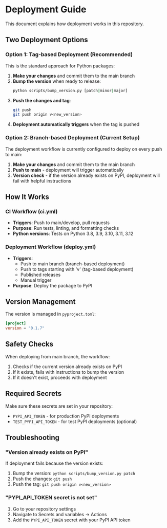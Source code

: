 # Deployment Guide

This document explains how deployment works in this repository.

## Two Deployment Options

### Option 1: Tag-based Deployment (Recommended)

This is the standard approach for Python packages:

1. **Make your changes** and commit them to the main branch
2. **Bump the version** when ready to release:
   ```bash
   python scripts/bump_version.py [patch|minor|major]
   ```
3. **Push the changes and tag**:
   ```bash
   git push
   git push origin v<new_version>
   ```
4. **Deployment automatically triggers** when the tag is pushed

### Option 2: Branch-based Deployment (Current Setup)

The deployment workflow is currently configured to deploy on every push to main:

1. **Make your changes** and commit them to the main branch
2. **Push to main** - deployment will trigger automatically
3. **Version check** - if the version already exists on PyPI, deployment will fail with helpful instructions

## How It Works

### CI Workflow (ci.yml)
- **Triggers**: Push to main/develop, pull requests
- **Purpose**: Run tests, linting, and formatting checks
- **Python versions**: Tests on Python 3.8, 3.9, 3.10, 3.11, 3.12

### Deployment Workflow (deploy.yml)
- **Triggers**: 
  - Push to main branch (branch-based deployment)
  - Push to tags starting with 'v' (tag-based deployment)
  - Published releases
  - Manual trigger
- **Purpose**: Deploy the package to PyPI

## Version Management

The version is managed in `pyproject.toml`:
```toml
[project]
version = "0.1.7"
```

## Safety Checks

When deploying from main branch, the workflow:
1. Checks if the current version already exists on PyPI
2. If it exists, fails with instructions to bump the version
3. If it doesn't exist, proceeds with deployment

## Required Secrets

Make sure these secrets are set in your repository:
- `PYPI_API_TOKEN` - for production PyPI deployments
- `TEST_PYPI_API_TOKEN` - for test PyPI deployments (optional)

## Troubleshooting

### "Version already exists on PyPI"
If deployment fails because the version exists:
1. Bump the version: `python scripts/bump_version.py patch`
2. Push the changes: `git push`
3. Push the tag: `git push origin v<new_version>`

### "PYPI_API_TOKEN secret is not set"
1. Go to your repository settings
2. Navigate to Secrets and variables → Actions
3. Add the `PYPI_API_TOKEN` secret with your PyPI API token